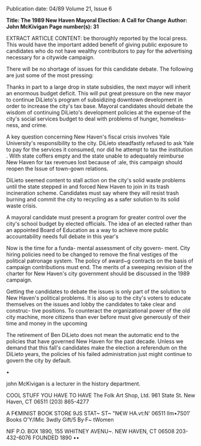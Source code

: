 Publication date: 04/89
Volume 21, Issue 6

**Title: The 1989 New Haven Mayoral Election: A Call for Change**
**Author: John McKivigan**
**Page number(s): 31**

EXTRACT ARTICLE CONTENT:
be thoroughly reported by the local 
press. This would have the important 
added benefit of giving public 
exposure to candidates who do not 
have wealthy contributors to pay for 
the advertising necessary for a citywide 
campaign. 


There will be no shortage of issues 
for 
this candidate debate. The 
following are just some of the most 
pressing: 

Thanks in part to a large drop in 
state subsidies, the next mayor will 
inherit an enormous budget deficit. 
This will put great pressure on the new 
mayor to continue DiLieto's program 
of subsidizing downtown development 
in order to increase the city's tax base. 
Mayoral candidates should debate the 
wisdom of continuing DiLieto's 
development policies at the expense·of 
the city's social services budget to deal 
with problems of hunger, homeless-
ness, and crime. 

A key question concerning New 
Haven's fiscal crisis involves Yale 
University's responsibility to the city. 
DiLieto steadfastly refused to ask Yale 
to pay for the services it consumed, nor 
did he attempt to tax the institution . 
With state coffers empty and the state 
unable to adequately reimburse New 
Haven for tax revenues lost because of 
:ale, this campaign should reopen the 
Issue of town-gown relations. 

DiLieto seemed content to stall 
action on the city's solid waste 
problems until the state stepped in and 
forced New Haven to join in its trash 
incineration scheme. Candidates must 
say where they will resist trash burning 
and commit the city to recycling as a 
safer solution to its solid waste crisis. 

A mayoral candidate must present a 
program for greater control over the 
city's school budget by elected officials. 
The idea of an elected rather than an 
appointed Board of Education as a way 
to achieve more public accountability 
needs 
full debate in 
this year's 

Now is the time for a funda-
mental assessment of city govern-
ment. City hiring policies need to be 
changed to remove the final vestiges of 
the political patronage system. The 
policy of award~g contracts on the 
basis of campaign contributions must 
end. The merits of a sweeping revision 
of the charter for New Haven's city 
government should be discussed in the 
1989 campaign. 

Getting the candidates to debate the 
issues is only part of the solution to 
New Haven's political problems. It is 
also up to the city's voters to educate 
themselves on the issues and lobby the 
candidates to take clear and construc-
tive 
positions. To counteract the 
organizational power of the old city 
machine, more citizens than ever 
before must give generously of their 
time and money in the upcoming 

The retirement of Ben DiLieto does 
not mean the automatic end to the 
policies that have governed New 
Haven for the past decade. Unless we 
demand that this fall's candidates make 
the election a referendum on the 
DiLieto years, the policies of his failed 
administration just might continue to 
govern the city by default. 

• 

john McKivigan is a lecturer in the history 
department. 



COOL STUFF 
YOU HAVE 
TO HAVE 
The Folk Art Shop, Ltd. 
961 State St. 
New Haven, CT 06511 
(203) 865-4277 

A F€MINIST BOOK STOR£ 
9JS STAT~ ST~ "N€W HA.vt:N' 06511 llm•7S01' 
Books 
O'Y/lMic 
3wdly 
Gift/5 
By·F~ 
tWomen


NIF 
P.O. BOX 1890, 155 WHITNEY AVENU~. NEW HAVEN, CT 06508 203-432-6076 
FOUNDED 1890 
••